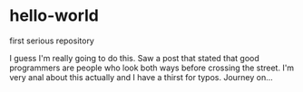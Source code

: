# hello-world
first serious repository


I guess I'm really going to do this. Saw a post that stated that good programmers are people who look both ways before crossing the street. I'm very anal about this actually and I have a thirst for typos. Journey on...
